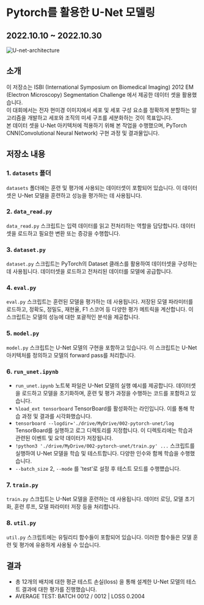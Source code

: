 # Pytorch를 활용한 U-Net 모델링
## 2022.10.10 ~ 2022.10.30

![U-net-architecture](https://upload.wikimedia.org/wikipedia/commons/d/dc/U-net-architecture.png)

## 소개

이 저장소는 ISBI (International Symposium on Biomedical Imaging) 2012 EM (Electron Microscopy) Segmentation Challenge 에서 제공한 데이터 셋을 활용했습니다.  
이 대회에서는 전자 현미경 이미지에서 세포 및 세포 구성 요소를 정확하게 분할하는 알고리즘을 개발하고 세포와 조직의 미세 구조를 세분화하는 것이 목표입니다.  
본 데이터 셋을 U-Net 아키텍처에 적용하기 위해 본 작업을 수행했으며, PyTorch CNN(Convolutional Neural Network) 구현 과정 및 결과물입니다.

## 저장소 내용

### 1. `datasets` 폴더

`datasets` 폴더에는 훈련 및 평가에 사용되는 데이터셋이 포함되어 있습니다. 이 데이터셋은 U-Net 모델을 훈련하고 성능을 평가하는 데 사용됩니다.

### 2. `data_read.py`

`data_read.py` 스크립트는 입력 데이터를 읽고 전처리하는 역할을 담당합니다. 데이터셋을 로드하고 필요한 변환 또는 증강을 수행합니다. 

### 3. `dataset.py`

`dataset.py` 스크립트는 PyTorch의 Dataset 클래스를 활용하여 데이터셋을 구성하는 데 사용됩니다. 데이터셋을 로드하고 전처리된 데이터를 모델에 공급합니다.

### 4. `eval.py`

`eval.py` 스크립트는 훈련된 모델을 평가하는 데 사용됩니다. 저장된 모델 파라미터를 로드하고, 정확도, 정밀도, 재현율, F1 스코어 등 다양한 평가 메트릭을 계산합니다. 이 스크립트는 모델의 성능에 대한 포괄적인 분석을 제공합니다.

### 5. `model.py`

`model.py` 스크립트는 U-Net 모델의 구현을 포함하고 있습니다. 이 스크립트는 U-Net 아키텍처를 정의하고 모델의 forward pass를 처리합니다.

### 6. `run_unet.ipynb`

* `run_unet.ipynb` 노트북 파일은 U-Net 모델의 실행 예시를 제공합니다. 데이터셋을 로드하고 모델을 초기화하며, 훈련 및 평가 과정을 수행하는 코드를 포함하고 있습니다.  
* `%load_ext tensorboard` TensorBoard를 활성화하는 라인입니다. 이를 통해 학습 과정 및 결과를 시각화했습니다.  
* `tensorboard --logdir='./drive/MyDrive/002-pytorch-unet/log` TensorBoard를 실행하고 로그 디렉토리를 지정합니다. 이 디렉토리에는 학습과 관련된 이벤트 및 요약 데이터가 저장됩니다.  
* `!python3 './drive/MyDrive/002-pytorch-unet/train.py' ...` 스크립트를 실행하여 U-Net 모델을 학습 및 테스트합니다. 다양한 인수와 함께 학습을 수행했습니다.  
* `--batch_size` 2, `--mode` 를 'test'로 설정 후 테스트 모드를 수행헀습니다.

### 7. `train.py`

`train.py` 스크립트는 U-Net 모델을 훈련하는 데 사용됩니다. 데이터 로딩, 모델 초기화, 훈련 루프, 모델 파라미터 저장 등을 처리합니다.

### 8. `util.py`

`util.py` 스크립트에는 유틸리티 함수들이 포함되어 있습니다. 이러한 함수들은 모델 훈련 및 평가에 유용하게 사용될 수 있습니다.

## 결과

* 총 12개의 배치에 대한 평균 테스트 손실(loss) 을 통해 설계한 U-Net 모델의 테스트 결과에 대한 평가를 진행했습니다.  
* AVERAGE TEST: BATCH 0012 / 0012 | LOSS 0.2004

